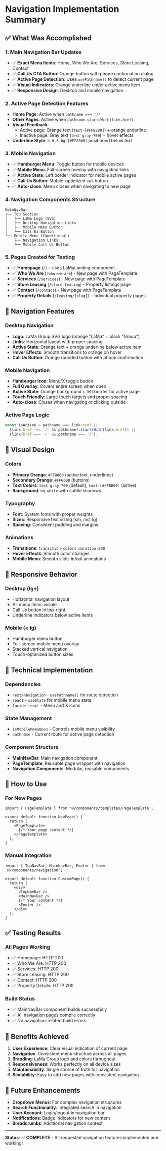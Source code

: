 # Navigation Implementation Summary

## ✅ What Was Accomplished

### **1. Main Navigation Bar Updates**
- ✅ **Exact Menu Items**: Home, Who We Are, Services, Store Leasing, Contact
- ✅ **Call Us CTA Button**: Orange button with phone confirmation dialog
- ✅ **Active Page Detection**: Uses `usePathname()` to detect current page
- ✅ **Visual Indicators**: Orange underline under active menu item
- ✅ **Responsive Design**: Desktop and mobile navigation

### **2. Active Page Detection Features**
- **Home Page**: Active when `pathname === '/'`
- **Other Pages**: Active when `pathname.startsWith(link.href)`
- **Visual Feedback**: 
  - Active page: Orange text (`text-[#FF8800]`) + orange underline
  - Inactive page: Gray text (`text-gray-700`) + hover effects
- **Underline Style**: `h-0.5 bg-[#FF8800]` positioned below text

### **3. Mobile Navigation**
- ✅ **Hamburger Menu**: Toggle button for mobile devices
- ✅ **Mobile Menu**: Full-screen overlay with navigation links
- ✅ **Active State**: Left border indicator for mobile active pages
- ✅ **Call Us Button**: Mobile-optimized call button
- ✅ **Auto-close**: Menu closes when navigating to new page

### **4. Navigation Components Structure**
```
MainNavBar
├── Top Section
│   ├── LaMa Logo (SVG)
│   ├── Desktop Navigation Links
│   ├── Mobile Menu Button
│   └── Call Us Button
└── Mobile Menu (Conditional)
    ├── Navigation Links
    └── Mobile Call Us Button
```

### **5. Pages Created for Testing**
- ✅ **Homepage** (`/`) - Uses LaMaLanding component
- ✅ **Who We Are** (`/who-we-are`) - New page with PageTemplate
- ✅ **Services** (`/services`) - New page with PageTemplate  
- ✅ **Store Leasing** (`/store-leasing`) - Property listings page
- ✅ **Contact** (`/contact`) - New page with PageTemplate
- ✅ **Property Details** (`/leasing/[slug]`) - Individual property pages

## 🎯 Navigation Features

### **Desktop Navigation**
- **Logo**: LaMa Group SVG logo (orange "LaMa" + black "Group")
- **Links**: Horizontal layout with proper spacing
- **Active State**: Orange text + orange underline below active item
- **Hover Effects**: Smooth transitions to orange on hover
- **Call Us Button**: Orange rounded button with phone confirmation

### **Mobile Navigation**
- **Hamburger Icon**: Menu/X toggle button
- **Full Overlay**: Covers entire screen when open
- **Active State**: Orange background + left border for active page
- **Touch Friendly**: Large touch targets and proper spacing
- **Auto-close**: Closes when navigating or clicking outside

### **Active Page Logic**
```typescript
const isActive = pathname === link.href || 
  (link.href !== '/' && pathname?.startsWith(link.href)) ||
  (link.href === '/' && pathname === '/');
```

## 🎨 Visual Design

### **Colors**
- **Primary Orange**: `#FF8800` (active text, underlines)
- **Secondary Orange**: `#FF6600` (buttons)
- **Text Colors**: `text-gray-700` (default), `text-[#FF8800]` (active)
- **Background**: `bg-white` with subtle shadows

### **Typography**
- **Font**: System fonts with proper weights
- **Sizes**: Responsive text sizing (sm, md, lg)
- **Spacing**: Consistent padding and margins

### **Animations**
- **Transitions**: `transition-colors duration-200`
- **Hover Effects**: Smooth color changes
- **Mobile Menu**: Smooth slide-in/out animations

## 📱 Responsive Behavior

### **Desktop (lg+)**
- Horizontal navigation layout
- All menu items visible
- Call Us button in top-right
- Underline indicators below active items

### **Mobile (< lg)**
- Hamburger menu button
- Full-screen mobile menu overlay
- Stacked vertical navigation
- Touch-optimized button sizes

## 🔧 Technical Implementation

### **Dependencies**
- `next/navigation` - `usePathname()` for route detection
- `react` - `useState` for mobile menu state
- `lucide-react` - Menu and X icons

### **State Management**
- `isMobileMenuOpen` - Controls mobile menu visibility
- `pathname` - Current route for active page detection

### **Component Structure**
- **MainNavBar**: Main navigation component
- **PageTemplate**: Reusable page wrapper with navigation
- **Navigation Components**: Modular, reusable components

## 🚀 How to Use

### **For New Pages**
```tsx
import { PageTemplate } from '@/components/templates/PageTemplate';

export default function NewPage() {
  return (
    <PageTemplate>
      {/* Your page content */}
    </PageTemplate>
  );
}
```

### **Manual Integration**
```tsx
import { TopNavBar, MainNavBar, Footer } from '@/components/navigation';

export default function CustomPage() {
  return (
    <div>
      <TopNavBar />
      <MainNavBar />
      {/* Your content */}
      <Footer />
    </div>
  );
}
```

## ✅ Testing Results

### **All Pages Working**
- ✅ Homepage: HTTP 200
- ✅ Who We Are: HTTP 200  
- ✅ Services: HTTP 200
- ✅ Store Leasing: HTTP 200
- ✅ Contact: HTTP 200
- ✅ Property Details: HTTP 200

### **Build Status**
- ✅ MainNavBar component builds successfully
- ✅ All navigation pages compile correctly
- ✅ No navigation-related build errors

## 🎉 Benefits Achieved

1. **User Experience**: Clear visual indication of current page
2. **Navigation**: Consistent menu structure across all pages
3. **Branding**: LaMa Group logo and colors throughout
4. **Responsiveness**: Works perfectly on all device sizes
5. **Maintainability**: Single source of truth for navigation
6. **Scalability**: Easy to add new pages with consistent navigation

## 🔮 Future Enhancements

- **Dropdown Menus**: For complex navigation structures
- **Search Functionality**: Integrated search in navigation
- **User Account**: Login/logout in navigation bar
- **Notifications**: Badge indicators for new content
- **Breadcrumbs**: Additional navigation context

---

**Status**: ✅ **COMPLETE** - All requested navigation features implemented and working! 